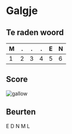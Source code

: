 # Galgje

## Te raden woord

|M|.|.|.|E|N|
|-|-|-|-|-|-|
|1|2|3|4|5|6|

## Score
![gallow](./images/2.png)

## Beurten
E D N M L

